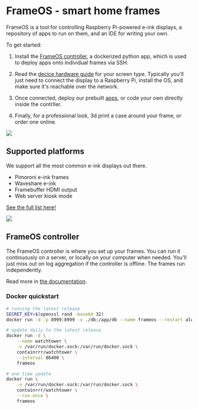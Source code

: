 # FrameOS - smart home frames

FrameOS is a tool for controlling Raspberry Pi-powered e-ink displays, a repository of apps to run on them, and an IDE for writing your own. 

To get started:

1. Install the [FrameOS controller](/installation/controller), a dockerized python app, which is used to deploy apps onto individual frames via SSH.

2. Read the [decice hardware guide](/devices) for your screen type. Typically you'll just need to connect the display to a Raspberry Pi, install the OS, and make sure it's reachable over the network. 

3. Once connected, deploy our prebuilt [apps](/apps), or code your own directly inside the contrller.

4. Finally, for a professional look, 3d print a case around your frame, or order one online.

![](https://frameos.net/assets/images/walkthrough-c32e7b67dd9a6f14ebef743755b0fc8e.gif)



## Supported platforms

We support all the most common e-ink displays out there.

- Pimoroni e-ink frames
- Waveshare e-ink
- Framebuffer HDMI output
- Web server kiosk mode

[See the full list here!](/devices)

![](https://frameos.net/assets/images/1-frames-d127cdd40eaec7b65932a78a7a2034ae.jpg)

## FrameOS controller

The FrameOS controller is where you set up your frames. You can run it continuously on a server, or locally on your computer when needed. You'll just miss out on log aggregation if the controller is offline. The frames run independently.

Read more in [the documentation](https://frameos.net/installation/controller).

### Docker quickstart

```bash
# running the latest release
SECRET_KEY=$(openssl rand -base64 32)
docker run -d -p 8999:8999 -v ./db:/app/db --name frameos --restart always -e SECRET_KEY="$SECRET_KEY" frameos/frameos

# update daily to the latest release
docker run -d \
    --name watchtower \
    -v /var/run/docker.sock:/var/run/docker.sock \
    containrrr/watchtower \
    --interval 86400 \
    frameos

# one time update
docker run \
    -v /var/run/docker.sock:/var/run/docker.sock \
    containrrr/watchtower \
    --run-once \
    frameos
```
